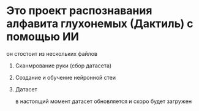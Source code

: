 # Это проект распознавания алфавита глухонемых (Дактиль) с помощью ИИ
он стостоит из нескольких файлов
1. Сканмрование руки (сбор датасета)
2. Создание и обучение нейронной стеи
3. Датасет

   в настоящий момент датасет обновляется и скоро будет загружен
   
